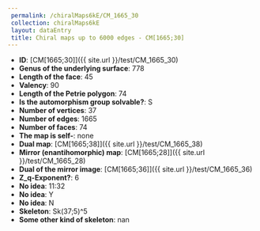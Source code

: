 ```yaml
--- 
 permalink: /chiralMaps6kE/CM_1665_30 
 collection: chiralMaps6kE
 layout: dataEntry
 title: Chiral maps up to 6000 edges - CM[1665;30]
---
```


- **ID**: [CM[1665;30]]({{ site.url }}/test/CM_1665_30)
- **Genus of the underlying surface**: 778
- **Length of the face**: 45
- **Valency**: 90
- **Length of the Petrie polygon**: 74
- **Is the automorphism group solvable?**: S
- **Number of vertices**: 37
- **Number of edges**: 1665
- **Number of faces**: 74
- **The map is self-**: none
- **Dual map**: [CM[1665;38]]({{ site.url }}/test/CM_1665_38)
- **Mirror (enantihomorphic) map**: [CM[1665;28]]({{ site.url }}/test/CM_1665_28)
- **Dual of the mirror image**: [CM[1665;36]]({{ site.url }}/test/CM_1665_36)
- **Z_q-Exponent?**: 6
- **No idea**:  11:32
- **No idea**: Y
- **No idea**: N
- **Skeleton**: Sk(37;5)^5
- **Some other kind of skeleton**: nan

